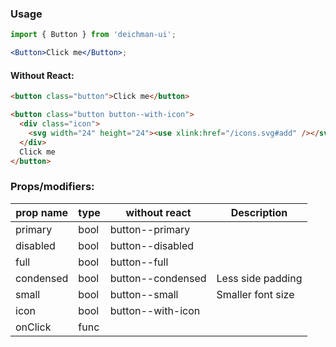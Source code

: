 ### Usage

```jsx
import { Button } from 'deichman-ui';

<Button>Click me</Button>;
```

#### Without React:

```html
<button class="button">Click me</button>
```

```html
<button class="button button--with-icon">
  <div class="icon">
    <svg width="24" height="24"><use xlink:href="/icons.svg#add" /></svg>
  </div>
  Click me
</button>
```

### Props/modifiers:

| prop name | type | without react     | Description       |
| --------- | ---- | ----------------- | ----------------- |
| primary   | bool | button--primary   |                   |
| disabled  | bool | button--disabled  |                   |
| full      | bool | button--full      |                   |
| condensed | bool | button--condensed | Less side padding |
| small     | bool | button--small     | Smaller font size |
| icon      | bool | button--with-icon |                   |
| onClick   | func |                   |                   |
